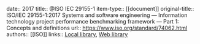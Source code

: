 date:: 2017
title:: @ISO IEC 29155-1
item-type:: [[document]]
original-title:: ISO/IEC 29155-1:2017 Systems and software engineering — Information technology project performance benchmarking framework — Part 1: Concepts and definitions
url:: https://www.iso.org/standard/74062.html
authors:: [[ISO]]
links:: [Local library](zotero://select/library/items/8YUIGWDM), [Web library](https://www.zotero.org/users/6520516/items/8YUIGWDM)
